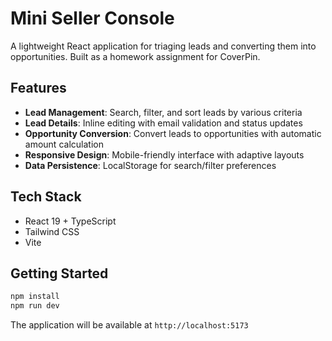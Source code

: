 # Mini Seller Console

A lightweight React application for triaging leads and converting them into opportunities. Built as a homework assignment for CoverPin.

## Features

- **Lead Management**: Search, filter, and sort leads by various criteria
- **Lead Details**: Inline editing with email validation and status updates
- **Opportunity Conversion**: Convert leads to opportunities with automatic amount calculation
- **Responsive Design**: Mobile-friendly interface with adaptive layouts
- **Data Persistence**: LocalStorage for search/filter preferences

## Tech Stack

- React 19 + TypeScript
- Tailwind CSS
- Vite

## Getting Started

```bash
npm install
npm run dev
```

The application will be available at `http://localhost:5173`

